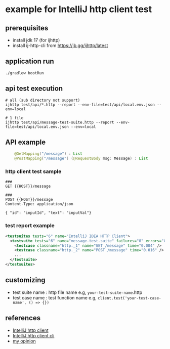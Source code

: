 # example for IntelliJ http client test

## prerequisites
- install jdk 17 (for ijhttp)
- install ij-http-cli from https://jb.gg/ijhttp/latest

## application run
```
./gradlew bootRun
```

## api test execution
```
# all (sub directory not support)
ijhttp test/api/*.http --report --env-file=test/api/local.env.json --env=local

# 1 file
ijhttp test/api/message-test-suite.http --report --env-file=test/api/local.env.json --env=local
```

## API example
```java
    @GetMapping("/message") : List
    @PostMapping("/message") (@RequestBody msg: Message) : List
```

### http client test sample
```
###
GET {{HOST}}/message

###
POST {{HOST}}/message
Content-Type: application/json

{ "id": "inputId", "text": "inputVal"}
```

### test report example
```xml
<testsuites tests="6" name="IntelliJ IDEA HTTP Client">
  <testsuite tests="6" name="message-test-suite" failures="0" errors="0" skip="0">
    <testcase classname="http._1" name="GET /message" time="0.004" />
    <testcase classname="http._2" name="POST /message" time="0.016" />
    ...
  </testsuite>
</testsuites>
```

## customizing
- test suite name : http file name e.g, `your-test-suite-name`.http 
- test case name : test function name  e.g, `client.test('your-test-case-name', () => {})`

## references
- [IntelliJ http client]( https://www.jetbrains.com/help/idea/http-client-in-product-code-editor.html)
- [IntelliJ http client cli](https://www.jetbrains.com/help/idea/http-client-cli.html)
- [my opinion ](https://github.com/lepffm/issuance/issues/87)
